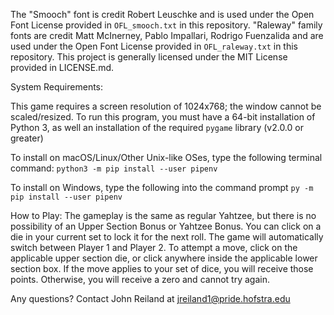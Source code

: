 The "Smooch" font is credit Robert Leuschke and is used under the Open Font License provided in `OFL_smooch.txt` in this repository.
"Raleway" family fonts are credit Matt McInerney, Pablo Impallari, Rodrigo Fuenzalida and are used under the Open Font License provided
in `OFL_raleway.txt` in this repository.
This project is generally licensed under the MIT License provided in LICENSE.md.

System Requirements:

This game requires a screen resolution of 1024x768; the window cannot be scaled/resized.
To run this program, you must have a 64-bit installation of Python 3, as well an installation of the required `pygame` library (v2.0.0 or greater)

To install on macOS/Linux/Other Unix-like OSes, type the following terminal command: `python3 -m pip install --user pipenv`

To install on Windows, type the following into the command prompt `py -m pip install --user pipenv`

How to Play: The gameplay is the same as regular Yahtzee, but there is no possibility of an Upper Section Bonus or Yahtzee Bonus.
You can click on a die in your current set to lock it for the next roll. The game will automatically switch between Player 1 and Player 2. To attempt a move, click on the applicable upper section die, or click anywhere inside the applicable lower section box. If the move applies to your set of dice, you will receive those points. Otherwise, you will receive a zero and cannot try again.

Any questions?
    Contact John Reiland at jreiland1@pride.hofstra.edu
